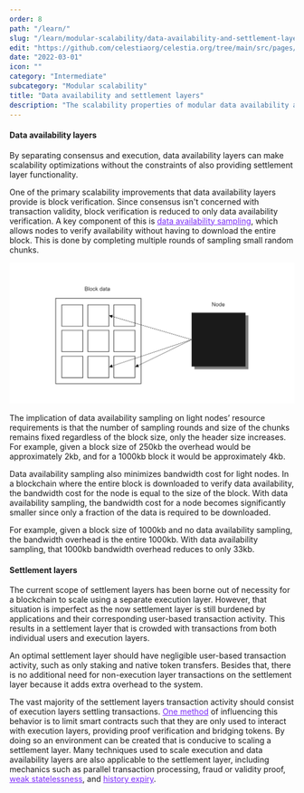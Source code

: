 ```yaml
---
order: 8
path: "/learn/"
slug: "/learn/modular-scalability/data-availability-and-settlement-layers"
edit: "https://github.com/celestiaorg/celestia.org/tree/main/src/pages/markdown-pages/learn/modular-scalability-data-availability-and-settlement-layers.md"
date: "2022-03-01"
icon: ""
category: "Intermediate"
subcategory: "Modular scalability"
title: "Data availability and settlement layers"
description: "The scalability properties of modular data availability and settlement layers."
---
```


<head>
  <meta name="twitter:card" content="summary_large_image">
  <meta name="twitter:site" content="@CelestiaOrg">
  <meta name="twitter:creator" content="@likebeckett">
  <meta name="twitter:title" content="Scaling data availability and settlement layers">
  <meta name="twitter:description" content="The scalability properties of modular data availability and settlement layers.">
  <meta name="twitter:image" content="https://raw.githubusercontent.com/celestiaorg/celestia.org/main/src/pages/markdown-pages/learn/images/learn-modular-twitter-card.png">
<head/>

#### Data availability layers
By separating consensus and execution, data availability layers can make scalability optimizations without the constraints of also providing settlement layer functionality. 

One of the primary scalability improvements that data availability layers provide is block verification. Since consensus isn't concerned with transaction validity, block verification is reduced to only data availability verification. A key component of this is <a href="https://celestia.org/glossary/data-availability-sampling" target="_blank" rel="noopener noreferrer" style="color:#7B2BF9;">data availability sampling</a>, which allows nodes to verify availability without having to download the entire block. This is done by completing multiple rounds of sampling small random chunks. 

![GATSBY_EMPTY_ALT](./images/article-3-image-1.png)

The implication of data availability sampling on light nodes’ resource requirements is that the number of sampling rounds and size of the chunks remains fixed regardless of the block size, only the header size increases. For example, given a block size of 250kb the overhead would be approximately 2kb, and for a 1000kb block it would be approximately 4kb.

Data availability sampling also minimizes bandwidth cost for light nodes. In a blockchain where the entire block is downloaded to verify data availability, the bandwidth cost for the node is equal to the size of the block. With data availability sampling, the bandwidth cost for a node becomes significantly smaller since only a fraction of the data is required to be downloaded.

For example, given a block size of 1000kb and no data availability sampling, the bandwidth overhead is the entire 1000kb. With data availability sampling, that 1000kb bandwidth overhead reduces to only 33kb.

#### Settlement layers
The current scope of settlement layers has been borne out of necessity for a blockchain to scale using a separate execution layer. However, that situation is imperfect as the now settlement layer is still burdened by applications and their corresponding user-based transaction activity. This results in a settlement layer that is crowded with transactions from both individual users and execution layers.

An optimal settlement layer should have negligible user-based transaction activity, such as only staking and native token transfers. Besides that, there is no additional need for non-execution layer transactions on the settlement layer because it adds extra overhead to the system.

The vast majority of the settlement layers transaction activity should consist of execution layers settling transactions. <a href="https://forum.celestia.org/t/increasing-scalability-of-the-evm-for-rollups-by-restricting-state-and-contract-set/78" target="_blank" rel="noopener noreferrer" style="color:#7B2BF9;">One method</a> of influencing this behavior is to limit smart contracts such that they are only used to interact with execution layers, providing proof verification and bridging tokens. By doing so an environment can be created that is conducive to scaling a settlement layer. Many techniques used to scale execution and data availability layers are also applicable to the settlement layer, including mechanics such as parallel transaction processing, fraud or validity proof, <a href="https://forum.celestia.org/t/the-state-growth-problem-in-a-modular-blockchain-ecosystem/325" target="_blank" rel="noopener noreferrer" style="color:#7B2BF9;">weak statelessness</a>, and <a href="https://forum.celestia.org/t/the-state-growth-problem-in-a-modular-blockchain-ecosystem/325" target="_blank" rel="noopener noreferrer" style="color:#7B2BF9;">history expiry</a>.